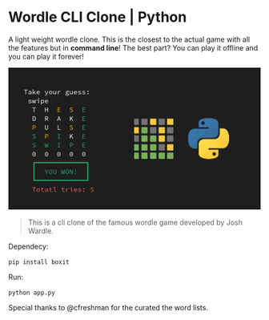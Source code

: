 # Wordle CLI Clone | Python
A light weight wordle clone. This is the closest to the actual game with all the features but in **command line**! 
The best part? You can play it offline and you can play it forever! 

![alt text](./wordle.png)

> This is a cli clone of the famous wordle game developed by Josh Wardle.


Dependecy:
``` shell
pip install boxit
```

Run:
```
python app.py
```

Special thanks to @cfreshman for the curated the word lists.
